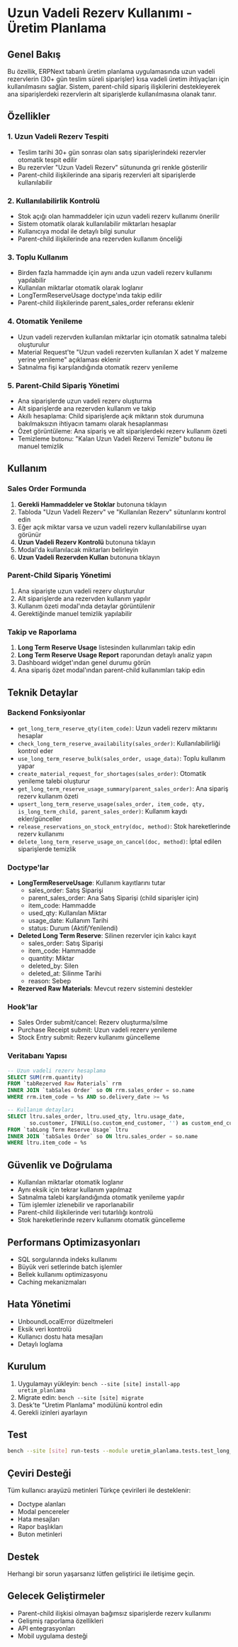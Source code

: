 # Uzun Vadeli Rezerv Kullanımı - Üretim Planlama

## Genel Bakış

Bu özellik, ERPNext tabanlı üretim planlama uygulamasında uzun vadeli rezervlerin (30+ gün teslim süreli siparişler) kısa vadeli üretim ihtiyaçları için kullanılmasını sağlar. Sistem, parent-child sipariş ilişkilerini destekleyerek ana siparişlerdeki rezervlerin alt siparişlerde kullanılmasına olanak tanır.

## Özellikler

### 1. Uzun Vadeli Rezerv Tespiti
- Teslim tarihi 30+ gün sonrası olan satış siparişlerindeki rezervler otomatik tespit edilir
- Bu rezervler "Uzun Vadeli Rezerv" sütununda gri renkle gösterilir
- Parent-child ilişkilerinde ana sipariş rezervleri alt siparişlerde kullanılabilir

### 2. Kullanılabilirlik Kontrolü
- Stok açığı olan hammaddeler için uzun vadeli rezerv kullanımı önerilir
- Sistem otomatik olarak kullanılabilir miktarları hesaplar
- Kullanıcıya modal ile detaylı bilgi sunulur
- Parent-child ilişkilerinde ana rezervden kullanım önceliği

### 3. Toplu Kullanım
- Birden fazla hammadde için aynı anda uzun vadeli rezerv kullanımı yapılabilir
- Kullanılan miktarlar otomatik olarak loglanır
- LongTermReserveUsage doctype'ında takip edilir
- Parent-child ilişkilerinde parent_sales_order referansı eklenir

### 4. Otomatik Yenileme
- Uzun vadeli rezervden kullanılan miktarlar için otomatik satınalma talebi oluşturulur
- Material Request'te "Uzun vadeli rezervten kullanılan X adet Y malzeme yerine yenileme" açıklaması eklenir
- Satınalma fişi karşılandığında otomatik rezerv yenileme

### 5. Parent-Child Sipariş Yönetimi
- Ana siparişlerde uzun vadeli rezerv oluşturma
- Alt siparişlerde ana rezervden kullanım ve takip
- Akıllı hesaplama: Child siparişlerde açık miktarın stok durumuna bakılmaksızın ihtiyacın tamamı olarak hesaplanması
- Özet görüntüleme: Ana sipariş ve alt siparişlerdeki rezerv kullanım özeti
- Temizleme butonu: "Kalan Uzun Vadeli Rezervi Temizle" butonu ile manuel temizlik

## Kullanım

### Sales Order Formunda

1. **Gerekli Hammaddeler ve Stoklar** butonuna tıklayın
2. Tabloda "Uzun Vadeli Rezerv" ve "Kullanılan Rezerv" sütunlarını kontrol edin
3. Eğer açık miktar varsa ve uzun vadeli rezerv kullanılabilirse uyarı görünür
4. **Uzun Vadeli Rezerv Kontrolü** butonuna tıklayın
5. Modal'da kullanılacak miktarları belirleyin
6. **Uzun Vadeli Rezervden Kullan** butonuna tıklayın

### Parent-Child Sipariş Yönetimi

1. Ana siparişte uzun vadeli rezerv oluşturulur
2. Alt siparişlerde ana rezervden kullanım yapılır
3. Kullanım özeti modal'ında detaylar görüntülenir
4. Gerektiğinde manuel temizlik yapılabilir

### Takip ve Raporlama

1. **Long Term Reserve Usage** listesinden kullanımları takip edin
2. **Long Term Reserve Usage Report** raporundan detaylı analiz yapın
3. Dashboard widget'ından genel durumu görün
4. Ana sipariş özet modal'ından parent-child kullanımları takip edin

## Teknik Detaylar

### Backend Fonksiyonlar

- `get_long_term_reserve_qty(item_code)`: Uzun vadeli rezerv miktarını hesaplar
- `check_long_term_reserve_availability(sales_order)`: Kullanılabilirliği kontrol eder
- `use_long_term_reserve_bulk(sales_order, usage_data)`: Toplu kullanım yapar
- `create_material_request_for_shortages(sales_order)`: Otomatik yenileme talebi oluşturur
- `get_long_term_reserve_usage_summary(parent_sales_order)`: Ana sipariş rezerv kullanım özeti
- `upsert_long_term_reserve_usage(sales_order, item_code, qty, is_long_term_child, parent_sales_order)`: Kullanım kaydı ekler/günceller
- `release_reservations_on_stock_entry(doc, method)`: Stok hareketlerinde rezerv kullanımı
- `delete_long_term_reserve_usage_on_cancel(doc, method)`: İptal edilen siparişlerde temizlik

### Doctype'lar

- **LongTermReserveUsage**: Kullanım kayıtlarını tutar
  - sales_order: Satış Siparişi
  - parent_sales_order: Ana Satış Siparişi (child siparişler için)
  - item_code: Hammadde
  - used_qty: Kullanılan Miktar
  - usage_date: Kullanım Tarihi
  - status: Durum (Aktif/Yenilendi)
- **Deleted Long Term Reserve**: Silinen rezervler için kalıcı kayıt
  - sales_order: Satış Siparişi
  - item_code: Hammadde
  - quantity: Miktar
  - deleted_by: Silen
  - deleted_at: Silinme Tarihi
  - reason: Sebep
- **Rezerved Raw Materials**: Mevcut rezerv sistemini destekler

### Hook'lar

- Sales Order submit/cancel: Rezerv oluşturma/silme
- Purchase Receipt submit: Uzun vadeli rezerv yenileme
- Stock Entry submit: Rezerv kullanımı güncelleme

### Veritabanı Yapısı

```sql
-- Uzun vadeli rezerv hesaplama
SELECT SUM(rrm.quantity)
FROM `tabRezerved Raw Materials` rrm
INNER JOIN `tabSales Order` so ON rrm.sales_order = so.name
WHERE rrm.item_code = %s AND so.delivery_date >= %s

-- Kullanım detayları
SELECT ltru.sales_order, ltru.used_qty, ltru.usage_date, 
       so.customer, IFNULL(so.custom_end_customer, '') as custom_end_customer
FROM `tabLong Term Reserve Usage` ltru
INNER JOIN `tabSales Order` so ON ltru.sales_order = so.name
WHERE ltru.item_code = %s
```

## Güvenlik ve Doğrulama

- Kullanılan miktarlar otomatik loglanır
- Aynı eksik için tekrar kullanım yapılmaz
- Satınalma talebi karşılandığında otomatik yenileme yapılır
- Tüm işlemler izlenebilir ve raporlanabilir
- Parent-child ilişkilerinde veri tutarlılığı kontrolü
- Stok hareketlerinde rezerv kullanımı otomatik güncelleme

## Performans Optimizasyonları

- SQL sorgularında indeks kullanımı
- Büyük veri setlerinde batch işlemler
- Bellek kullanımı optimizasyonu
- Caching mekanizmaları

## Hata Yönetimi

- UnboundLocalError düzeltmeleri
- Eksik veri kontrolü
- Kullanıcı dostu hata mesajları
- Detaylı loglama

## Kurulum

1. Uygulamayı yükleyin: `bench --site [site] install-app uretim_planlama`
2. Migrate edin: `bench --site [site] migrate`
3. Desk'te "Uretim Planlama" modülünü kontrol edin
4. Gerekli izinleri ayarlayın

## Test

```bash
bench --site [site] run-tests --module uretim_planlama.tests.test_long_term_reserve
```

## Çeviri Desteği

Tüm kullanıcı arayüzü metinleri Türkçe çevirileri ile desteklenir:
- Doctype alanları
- Modal pencereler
- Hata mesajları
- Rapor başlıkları
- Buton metinleri

## Destek

Herhangi bir sorun yaşarsanız lütfen geliştirici ile iletişime geçin. 

## Gelecek Geliştirmeler

- Parent-child ilişkisi olmayan bağımsız siparişlerde rezerv kullanımı
- Gelişmiş raporlama özellikleri
- API entegrasyonları
- Mobil uygulama desteği 